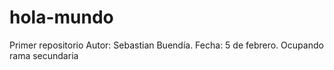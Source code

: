 # hola-mundo
Primer repositorio
Autor: Sebastian Buendía.
Fecha: 5 de febrero.
Ocupando rama secundaria
